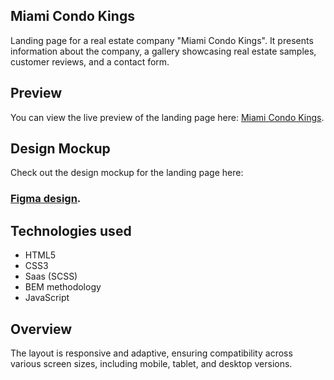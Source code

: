 ## Miami Condo Kings
Landing page for a real estate company "Miami Condo Kings". It presents information about the company, a gallery showcasing real estate samples, customer reviews, and a contact form.

## Preview
You can view the live preview of the landing page here: [Miami Condo Kings](https://RomaSheva1987.github.io/miami-landing/).

## Design Mockup
Check out the design mockup for the landing page here:
### [Figma design](https://www.figma.com/file/nHz8bflIwJaWP3P99vKTH5/miami_home_new?node-id=16033%3A3).

  ## Technologies used
- HTML5
- CSS3
- Saas (SCSS)
- BEM methodology
- JavaScript

## Overview
The layout is responsive and adaptive, ensuring compatibility across various screen sizes, including mobile, tablet, and desktop versions.
